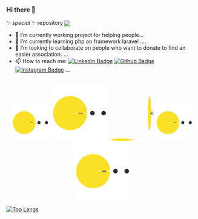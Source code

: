 ### Hi there 👋
✨ _special_ ✨ repository 
<img align="center" src="https://profile-counter.glitch.me/diegoemanuel/count.svg">
<div>



- 🔭 I’m currently working project for helping people...
- 🌱 I’m currently learning php on framework laravel ....
- 👯 I’m looking to collaborate on people who want to donate to find an easier association. ...
- 📫 How to reach me: 
[![Linkedin Badge](https://img.shields.io/badge/-Diego%20Emanuel-6633cc?style=flat-square&logo=Linkedin&logoColor=white&link=https://www.linkedin.com/in/diego-emanuel-69ab4a162/)](https://www.linkedin.com/in/diego-emanuel-69ab4a162/) 
[![Github Badge](https://img.shields.io/badge/-Diego%20Emanuel-6633cc?style=flat-square&logo=Github&logoColor=white&link=https://github.com/DiegoEmanuel/)](https://github.com/DiegoEmanuel/) 
[![Instagram Badge](https://img.shields.io/badge/-Diego%20Emanuel-6633cc?style=flat-square&logo=Instagram&logoColor=white&link=https://instagram.com/diego.efc/)](https://instagram.com/diego.efc/)  ...
</div>
<div align="center">
	<br>
	<img src="https://raw.githubusercontent.com/Aniket965/Aniket965/master/pacman.svg?sanitize=true" width="100" height="100">
	<img src="https://raw.githubusercontent.com/Aniket965/Aniket965/master/pacman.svg?sanitize=true" width="150" height="150">
	<img src="https://raw.githubusercontent.com/Aniket965/Aniket965/master/pacman.svg?sanitize=true" width="100" height="10">
	<img src="https://raw.githubusercontent.com/Aniket965/Aniket965/master/pacman.svg?sanitize=true" width="15" height="150">
	<img src="https://raw.githubusercontent.com/Aniket965/Aniket965/master/pacman.svg?sanitize=true" width="100" height="100">
	<img src="https://raw.githubusercontent.com/Aniket965/Aniket965/master/pacman.svg?sanitize=true" width="150" height="150">
	
</div>

[![Top Langs](https://github-readme-stats.vercel.app/api/top-langs/?username=DiegoEmanuel&layout=compact&text_color=daf7dc&bg_color=151515)](https://github.com/DiegoEmanuel/github-readme-stats)
